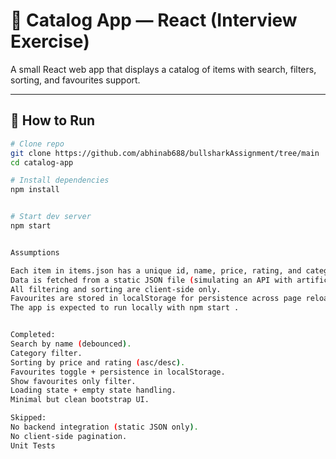 # 🛒 Catalog App — React (Interview Exercise)

A small React web app that displays a catalog of items with search, filters, sorting, and favourites support.

---

## 🚀 How to Run

```bash
# Clone repo
git clone https://github.com/abhinab688/bullsharkAssignment/tree/main
cd catalog-app

# Install dependencies
npm install


# Start dev server
npm start


Assumptions

Each item in items.json has a unique id, name, price, rating, and category.
Data is fetched from a static JSON file (simulating an API with artificial delay).
All filtering and sorting are client-side only.
Favourites are stored in localStorage for persistence across page reloads.
The app is expected to run locally with npm start .


Completed:
Search by name (debounced).
Category filter.
Sorting by price and rating (asc/desc).
Favourites toggle + persistence in localStorage.
Show favourites only filter.
Loading state + empty state handling.
Minimal but clean bootstrap UI.

Skipped:
No backend integration (static JSON only).
No client-side pagination.
Unit Tests
